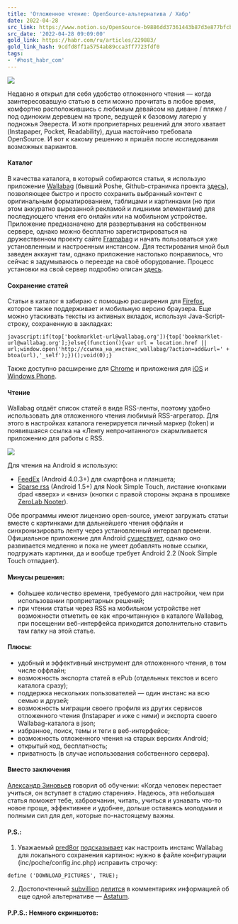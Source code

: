 ```yaml
---
title: 'Отложенное чтение: OpenSource-альтернатива / Хабр'
date: 2022-04-28
src_link: https://www.notion.so/OpenSource-b9886dd37361443b87d3e877bfcb5d11
src_date: '2022-04-28 09:09:00'
gold_link: https://habr.com/ru/articles/229883/
gold_link_hash: 9cdfd8ff1a5754ab89cca3ff7723fdf0
tags:
- '#host_habr_com'
---
```


![](https://habrastorage.org/r/w780q1/getpro/habr/post_images/61e/259/763/61e2597631a706761741bb986d289f11.jpg)  

  

Недавно я открыл для себя удобство отложенного чтения — когда заинтересовавшую статью в сети можно прочитать в любое время, комфортно расположившись c любимым девайсом на диване / пляже / под одиноким деревцем на тропе, ведущей к базовому лагерю у подножья Эвереста. И хотя проприетарных решений для этого хватает (Instapaper, Pocket, Readability), душа настойчиво требовала OpenSource. И вот к какому решению я пришёл после исследования возможных вариантов.  

  

  

  

#### Каталог

  

В качества каталога, в который собираются статьи, я использую приложение [Wallabag](https://www.wallabag.org/) (бывший Poshe, Github-страничка проекта [здесь](https://github.com/wallabag/wallabag)), позволяющее быстро и просто сохранить выбранный контент с оригинальным форматированием, таблицами и картинками (но при этом аккуратно вырезанной рекламой и лишними элементами) для последующего чтения его онлайн или на мобильном устройстве. Приложение предназначено для развертывания на собственном сервере, однако можно бесплатно зарегистрироваться на дружественном проекту сайте [Framabag](http://www.framabag.org/) и начать пользоваться уже установленным и настроенным инстансом. Для тестирования мной был заведен аккаунт там, однако приложение настолько понравилось, что сейчас я задумываюсь о переезде на своё оборудование. Процесс установки на свой сервер подробно описан [здесь](https://www.wallabag.org/frequently-asked-questions/#How_can_I_install_wallabag_and_what_are_the_requirements).  

  

  

#### Сохранение статей

  

Статьи в каталог я забираю с помощью расширения для [Firefox](https://addons.mozilla.org/firefox/addon/wallabag/), которое также поддерживает и мобильную версию браузера. Еще можно утаскивать тексты из активных вкладок, используя Java-Script-строку, сохраненную в закладках:  

  


```
javascript:if(top['bookmarklet-url@wallabag.org']){top['bookmarklet-url@wallabag.org'];}else{(function(){var url = location.href || url;window.open('http://ссылка_на_инстанс_wallabag/?action=add&url=' + btoa(url),'_self');})();void(0);}

```
  

Также доступно расширение для [Chrome](https://chrome.google.com/webstore/detail/wallabag/bepdcjnnkglfjehplaogpoonpffbdcdj) и приложения для [iOS](https://itunes.apple.com/us/app/wallabag/id828331015) и [Windows Phone](http://www.windowsphone.com/en-us/store/app/wallabag/ff890514-348c-4d0b-9b43-153fff3f7450).  

  

  

#### Чтение

  

Wallabag отдаёт список статей в виде RSS-ленты, поэтому удобно использовать для отложенного чтения любимый RSS-агрегатор. Для этого в настройках каталога генерируется личный маркер (token) и появившаяся ссылка на «Ленту непрочитанного» скармливается приложению для работы с RSS.  

  

[![](https://habrastorage.org/r/w780q1/getpro/habr/post_images/e76/393/f42/e76393f423e47f7c4ed5869e9f2337c7.jpg)](https://habrastorage.org/getpro/habr/post_images/e76/393/f42/e76393f423e47f7c4ed5869e9f2337c7.jpg)  

  

Для чтения на Android я использую:  

  

* [FeedEx](https://f-droid.org/repository/browse/?fdfilter=sparse&fdid=net.fred.feedex) (Android 4.0.3+) для смартфона и планшета;
* [Sparse rss](https://f-droid.org/repository/browse/?fdfilter=sparse&fdid=de.shandschuh.sparserss) (Android 1.5+) для Nook Simple Touch, листание кнопками dpad «вверх» и «вниз» (кнопки с правой стороны экрана в прошивке [ZeroLab Nooter](http://4pda.ru/forum/index.php?showtopic=253792&st=8860#entry17904246)).

  

  

Обе программы имеют лицензию open-source, умеют загружать статьи вместе с картинками для дальнейшего чтения оффлайн и синхронизировать ленту через установленный интервал времени. Официальное приложение для Android [существует](https://f-droid.org/repository/browse/?fdid=fr.gaulupeau.apps.InThePoche), однако оно развивается медленно и пока не умеет добавлять новые ссылки, подгружать картинки, да и вообще требует Android 2.2 (Nook Simple Touch отпадает).  

  

  

#### Минусы решения:

  

* бо́льшее количество времени, требуемого для настройки, чем при использовании проприетарных решений;
* при чтении статьи через RSS на мобильном устройстве нет возможности отметить ее как «прочитанную» в каталоге Wallabag, при посещении веб-интерфейса приходится дополнительно ставить там галку на этой статье.

  

  

#### Плюсы:

  

* удобный и эффективный инструмент для отложенного чтения, в том числе оффлайн;
* возможность экспорта статей в ePub (отдельных текстов и всего каталога сразу);
* поддержка нескольких пользователей — один инстанс на всю семью и друзей;
* возможность миграции своего профиля из других сервисов отложенного чтения (Instapaper и иже с ними) и экспорта своего Wallabag-каталога в json;
* избранное, поиск, темы и теги в веб-интерфейсе;
* возможность отложенного чтения на старых версиях Android;
* открытый код, бесплатность;
* приватность (в случае использования собственного сервера).

  

  

#### Вместо заключения

  

[Александр Зиновьев](https://ru.wikipedia.org/wiki/%C7%E8%ED%EE%E2%FC%E5%E2,_%C0%EB%E5%EA%F1%E0%ED%E4%F0_%C0%EB%E5%EA%F1%E0%ED%E4%F0%EE%E2%E8%F7) говорил об обучении: «Когда человек перестает учиться, он вступает в стадию старения». Надеюсь, эта небольшая статья поможет тебе, хабровчанин, читать, учиться и узнавать что-то новое проще, эффективнее и удобнее, дольше оставаясь молодыми и полными сил для дел, которые по-настоящему важны.   

  

  

  

  

#### P.S.:

  

1) Уважаемый [pred8or](http://habrahabr.ru/users/pred8or/) [подсказывает](http://habrahabr.ru/post/229883/#comment_7781703) как настроить инстанс Wallabag для локального сохранения картинок: нужно в файле конфигурации (inc/poche/config.inc.php) исправить строчку:  


```
define ('DOWNLOAD_PICTURES', TRUE);

```
  

2) Достопочтенный [subvillion](http://habrahabr.ru/users/subvillion/) [делится](http://habrahabr.ru/post/229883/#comment_7781999) в комментариях информацией об еще одной альтернативе — [Astatum](https://github.com/x0x01/astatum).  

  

  

  

  

#### P.P.S.: Немного скриншотов:

  



|  |  |
| --- | --- |

  



|  |  |  |
| --- | --- | --- |